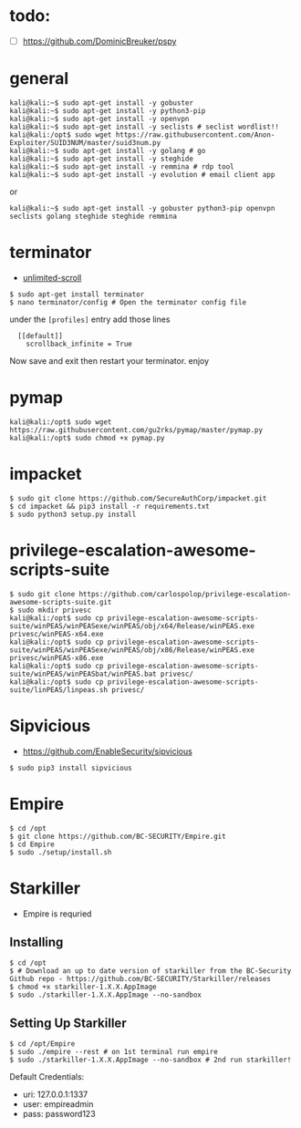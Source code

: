 # todo:
- [ ] https://github.com/DominicBreuker/pspy
# general
```console
kali@kali:~$ sudo apt-get install -y gobuster
kali@kali:~$ sudo apt-get install -y python3-pip
kali@kali:~$ sudo apt-get install -y openvpn
kali@kali:~$ sudo apt-get install -y seclists # seclist wordlist!!
kali@kali:/opt$ sudo wget https://raw.githubusercontent.com/Anon-Exploiter/SUID3NUM/master/suid3num.py
kali@kali:~$ sudo apt-get install -y golang # go
kali@kali:~$ sudo apt-get install -y steghide
kali@kali:~$ sudo apt-get install -y remmina # rdp tool
kali@kali:~$ sudo apt-get install -y evolution # email client app
```
or
```console
kali@kali:~$ sudo apt-get install -y gobuster python3-pip openvpn seclists golang steghide steghide remmina
```
# terminator
- [unlimited-scroll](https://askubuntu.com/questions/618464/unlimited-scroll-in-terminator) 
```console
$ sudo apt-get install terminator
$ nano terminator/config # Open the terminator config file
```
under the `[profiles]` entry add those lines
```
  [[default]]
    scrollback_infinite = True
```
Now save and exit then restart your terminator. enjoy

# pymap
```console
kali@kali:/opt$ sudo wget https://raw.githubusercontent.com/gu2rks/pymap/master/pymap.py
kali@kali:/opt$ sudo chmod +x pymap.py 
```
# impacket
```console
$ sudo git clone https://github.com/SecureAuthCorp/impacket.git
$ cd impacket && pip3 install -r requirements.txt
$ sudo python3 setup.py install
```
# privilege-escalation-awesome-scripts-suite
```console
$ sudo git clone https://github.com/carlospolop/privilege-escalation-awesome-scripts-suite.git
$ sudo mkdir privesc
kali@kali:/opt$ sudo cp privilege-escalation-awesome-scripts-suite/winPEAS/winPEASexe/winPEAS/obj/x64/Release/winPEAS.exe privesc/winPEAS-x64.exe
kali@kali:/opt$ sudo cp privilege-escalation-awesome-scripts-suite/winPEAS/winPEASexe/winPEAS/obj/x86/Release/winPEAS.exe privesc/winPEAS-x86.exe
kali@kali:/opt$ sudo cp privilege-escalation-awesome-scripts-suite/winPEAS/winPEASbat/winPEAS.bat privesc/
kali@kali:/opt$ sudo cp privilege-escalation-awesome-scripts-suite/linPEAS/linpeas.sh privesc/
```

# Sipvicious
- https://github.com/EnableSecurity/sipvicious
```console
$ sudo pip3 install sipvicious
```

# Empire
```console
$ cd /opt
$ git clone https://github.com/BC-SECURITY/Empire.git
$ cd Empire    
$ sudo ./setup/install.sh    
```

# Starkiller
- Empire is requried
## Installing
```console
$ cd /opt
$ # Download an up to date version of starkiller from the BC-Security Github repo - https://github.com/BC-SECURITY/Starkiller/releases 
$ chmod +x starkiller-1.X.X.AppImage
$ sudo ./starkiller-1.X.X.AppImage --no-sandbox
```
## Setting Up Starkiller
```console
$ cd /opt/Empire
$ sudo ./empire --rest # on 1st terminal run empire
$ sudo ./starkiller-1.X.X.AppImage --no-sandbox # 2nd run starkiller!
```
Default Credentials:
- uri: 127.0.0.1:1337
- user: empireadmin
- pass: password123
